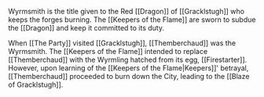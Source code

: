 Wyrmsmith is the title given to the Red [[Dragon]] of [[Gracklstugh]] who keeps the forges burning. The [[Keepers of the Flame]] are sworn to subdue the [[Dragon]] and keep it committed to its duty.

When [[The Party]] visited [[Gracklstugh]], [[Themberchaud]] was the Wyrmsmith. The [[Keepers of the Flame]] intended to replace [[Themberchaud]] with the Wyrmling hatched from its egg, [[Firestarter]]. However, upon learning of the [[Keepers of the Flame|Keepers]]' betrayal, [[Themberchaud]] proceeded to burn down the City, leading to the [[Blaze of Gracklstugh]].
